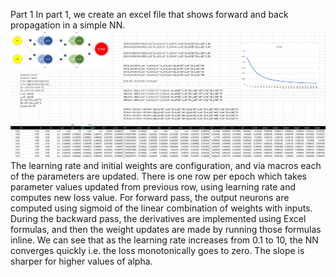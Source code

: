 Part 1
In part 1, we create an excel file that shows forward and back propagation in a simple NN. ![Excel](https://github.com/darshats/TSAI/blob/main/S4/excel.png)
The learning rate and initial weights are configuration, and via macros each of the parameters are updated. There is one row per epoch which takes parameter values updated from previous row, using learning rate and computes new loss value.
For forward pass, the output neurons are computed using sigmoid of the linear combination of weights with inputs. During the backward pass, the derivatives are implemented using Excel formulas, and then the weight updates are made by running those formulas inline.
We can see that as the learning rate increases from 0.1 to 10, the NN converges quickly i.e. the loss monotonically goes to zero. The slope is sharper for higher values of alpha.
